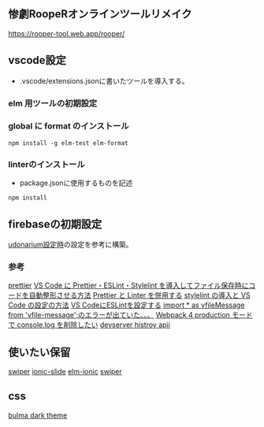 ## 惨劇RoopeRオンラインツールリメイク
https://rooper-tool.web.app/rooper/
## vscode設定
* .vscode/extensions.jsonに書いたツールを導入する。
### elm 用ツールの初期設定

### global に format のインストール

```console
npm install -g elm-test elm-format
```

### linterのインストール
* package.jsonに使用するものを記述

```
npm install
```
## firebaseの初期設定

[udonarium設定時](https://qiita.com/hibohiboo/items/8375c9cd075da1f94d58)の設定を参考に構築。

### 参考

[prettier](https://satoyan419.com/prettier/)
[VS Code に Prettier・ESLint・Stylelint を導入してファイル保存時にコードを自動整形させる方法](https://wemo.tech/3307)
[Prettier と Linter を併用する](https://qiita.com/sigwyg/items/ebb21ef70550cee7a163#note-eslint%E3%81%A8%E4%BD%B5%E7%94%A8%E3%81%99%E3%82%8B%E5%A0%B4%E5%90%88)
[stylelint の導入と VS Code の設定の方法](https://qiita.com/y-w/items/bd7f11013fe34b69f0df)
[VS CodeにESLintを設定する](https://qiita.com/Mount/items/5f8196b891444575b7db)
[ import * as vfileMessage from 'vfile-message';のエラーが出ていた。。。](https://github.com/vmware/clarity/issues/4012)
[Webpack 4 production モードで console.log を削除したい](https://chaika.hatenablog.com/entry/2019/02/01/083000)
[devserver histroy apii](https://webpack.js.org/configuration/dev-server/#devserverhistoryapifallback)

## 使いたい保留
[swiper](https://swiperjs.com/api/)
[ionic-slide](https://ionicframework.com/jp/docs/api/slides)
[elm-ionic](https://github.com/calmery/elm-ionic-example/blob/master/src/index.html)
[swiper](https://qiita.com/SatoshiAoki0419/items/a5ebcb68d82411ccb3ce)

## css
[bulma dark theme](https://jenil.github.io/bulmaswatch/darkly/)